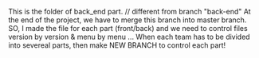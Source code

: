 This is the folder of back_end part. // different from branch "back-end"
At the end of the project, we have to merge this branch into master branch.
SO, I made the file for each part (front/back) and we need to control files version by version & menu by menu ...
When each team has to be divided into severeal parts, then make NEW BRANCH to control each part!

